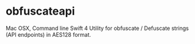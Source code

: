 # obfuscateapi
Mac OSX, Command line Swift 4 Utility for obfuscate / Defuscate strings (API endpoints) in AES128 format.
